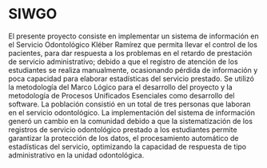 # SIWGO
El presente proyecto consiste en implementar un sistema de información en el Servicio Odontológico Kléber Ramírez que permita llevar el control de los pacientes, para dar respuesta a los problemas en el retardo de prestación de servicio administrativo; debido a que el registro de atención de los estudiantes se realiza manualmente, ocasionando pérdida de información y poca capacidad para elaborar estadísticas del servicio prestado. Se utilizó la metodología del Marco Lógico para el desarrollo del proyecto y la metodología de Procesos Unificados Esenciales como desarrollo del software. La población consistió en un total de tres personas que laboran en el servicio odontológico. La implementación del sistema de información generó un cambio en la comunidad debido a que la sistematización de los registros de servicio odontológico prestado a los estudiantes permite garantizar la protección de los datos, el procesamiento automático de estadísticas del servicio, optimizando la capacidad de respuesta de tipo administrativo en la unidad odontológica.
